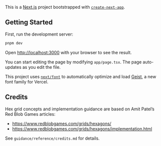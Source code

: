 This is a [Next.js](https://nextjs.org) project bootstrapped with [`create-next-app`](https://nextjs.org/docs/app/api-reference/cli/create-next-app).

## Getting Started

First, run the development server:

```bash
pnpm dev
```

Open [http://localhost:3000](http://localhost:3000) with your browser to see the result.

You can start editing the page by modifying `app/page.tsx`. The page auto-updates as you edit the file.

This project uses [`next/font`](https://nextjs.org/docs/app/building-your-application/optimizing/fonts) to automatically optimize and load [Geist](https://vercel.com/font), a new font family for Vercel.


## Credits

Hex grid concepts and implementation guidance are based on Amit Patel’s Red Blob Games articles:

- https://www.redblobgames.com/grids/hexagons/
- https://www.redblobgames.com/grids/hexagons/implementation.html

See `guidance/reference/credits.md` for details.


